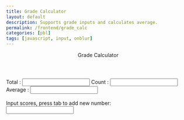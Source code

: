 ```yaml
---
title: Grade Calculator
layout: default
description: Supports grade inputs and calculates average. 
permalink: /frontend/grade_calc
categories: [pbl]
tags: [javascript, input, onblur]
---
```


<div class="container bg-primary">
    <header class="pb-3 mb-4 border-bottom border-primary text-dark">
        <span class="fs-4">Grade Calculator</span>
    </header>
    Total   : <input type="number" name="total" id="total" readonly/>
    Count   : <input type="number" name="count" id="count" readonly/>
    Average : <input type="number" name="average" id="average" readonly/>
    <br><br>
    Input scores, press tab to add new number:
    <div id="scores">
        <input onblur="calculator()" type="text" name="score" id="score0"/><br>
        <!-- javascript generated inputs -->
    </div>
</div>

<script>
    const scoreContainer = document.getElementById("scores");

    function newInputLine() {
        // make another input line
        var input = document.createElement("input");
        input.setAttribute('onblur', "calculator()");
        input.setAttribute('type', "text");
        input.setAttribute('name', "score");
        scoreContainer.appendChild(input);
        var br = document.createElement("br");
        scoreContainer.appendChild(br);
    }

    function calculator(){
        var total = 0;  // running total
        var array = document.getElementsByName('score');
        for(var i = 0; i < array.length; i++){  // iterate through all matching input element
            if(parseInt(array[i].value))  // convert to int and 
                total += parseInt(array[i].value);  // running total update
        }
        document.getElementById('total').value = total;
        document.getElementById('count').value = array.length;
        document.getElementById('average').value = total / array.length;
        newInputLine();
    }

</script>